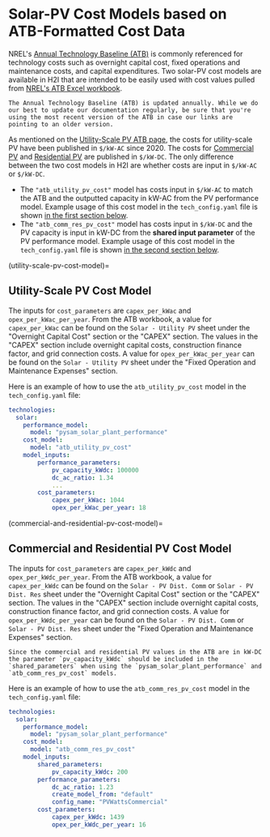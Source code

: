 # Solar-PV Cost Models based on ATB-Formatted Cost Data

NREL's [Annual Technology Baseline (ATB)](https://atb.nrel.gov) is commonly referenced for technology costs such as overnight capital cost, fixed operations and maintenance costs, and capital expenditures. Two solar-PV cost models are available in H2I that are intended to be easily used with cost values pulled from [NREL's ATB Excel workbook](https://atb.nrel.gov/electricity/2024/data).

```{note}
The Annual Technology Baseline (ATB) is updated annually. While we do our best to update our documentation regularly, be sure that you're using the most recent version of the ATB in case our links are pointing to an older version.
```

As mentioned on the [Utility-Scale PV ATB page](https://atb.nrel.gov/electricity/2024/utility-scale_pv), the costs for utility-scale PV have been published in `$/kW-AC` since 2020. The costs for [Commercial PV](https://atb.nrel.gov/electricity/2024/commercial_pv) and [Residential PV](https://atb.nrel.gov/electricity/2024/residential_pv) are published in `$/kW-DC`. The only difference between the two cost models in H2I are whether costs are input in `$/kW-AC` or `$/kW-DC`.

- The `"atb_utility_pv_cost"` model has costs input in `$/kW-AC` to match the ATB and the outputted capacity in kW-AC from the PV performance model. Example usage of this cost model in the `tech_config.yaml` file is shown [in the first section below](#utility-scale-pv-cost-model).
- The `"atb_comm_res_pv_cost"` model has costs input in `$/kW-DC` and the PV capacity is input in kW-DC from the **shared input parameter** of the PV performance model. Example usage of this cost model in the `tech_config.yaml` file is shown [in the second section below](#commercial-and-residential-pv-cost-model).

(utility-scale-pv-cost-model)=
## Utility-Scale PV Cost Model

The inputs for `cost_parameters` are `capex_per_kWac` and `opex_per_kWac_per_year`. From the ATB workbook, a value for `capex_per_kWac` can be found on the `Solar - Utility PV` sheet under the "Overnight Capital Cost" section or the "CAPEX" section. The values in the "CAPEX" section include overnight capital costs, construction finance factor, and grid connection costs. A value for `opex_per_kWac_per_year` can be found on the `Solar - Utility PV` sheet under the "Fixed Operation and Maintenance Expenses" section.

Here is an example of how to use the `atb_utility_pv_cost` model in the `tech_config.yaml` file:

```yaml
technologies:
  solar:
    performance_model:
      model: "pysam_solar_plant_performance"
    cost_model:
      model: "atb_utility_pv_cost"
    model_inputs:
        performance_parameters:
            pv_capacity_kWdc: 100000
            dc_ac_ratio: 1.34
            ...
        cost_parameters:
            capex_per_kWac: 1044
            opex_per_kWac_per_year: 18
```

(commercial-and-residential-pv-cost-model)=
## Commercial and Residential PV Cost Model

The inputs for `cost_parameters` are `capex_per_kWdc` and `opex_per_kWdc_per_year`. From the ATB workbook, a value for `capex_per_kWdc` can be found on the `Solar - PV Dist. Comm` or `Solar - PV Dist. Res` sheet under the "Overnight Capital Cost" section or the "CAPEX" section. The values in the "CAPEX" section include overnight capital costs, construction finance factor, and grid connection costs. A value for `opex_per_kWdc_per_year` can be found on the `Solar - PV Dist. Comm` or `Solar - PV Dist. Res` sheet under the "Fixed Operation and Maintenance Expenses" section.

```{note}
Since the commercial and residential PV values in the ATB are in kW-DC the parameter `pv_capacity_kWdc` should be included in the `shared_parameters` when using the `pysam_solar_plant_performance` and `atb_comm_res_pv_cost` models.
```

Here is an example of how to use the `atb_comm_res_pv_cost` model in the `tech_config.yaml` file:

```yaml
technologies:
  solar:
    performance_model:
      model: "pysam_solar_plant_performance"
    cost_model:
      model: "atb_comm_res_pv_cost"
    model_inputs:
        shared_parameters:
            pv_capacity_kWdc: 200
        performance_parameters:
            dc_ac_ratio: 1.23
            create_model_from: "default"
            config_name: "PVWattsCommercial"
        cost_parameters:
            capex_per_kWdc: 1439
            opex_per_kWdc_per_year: 16
```

